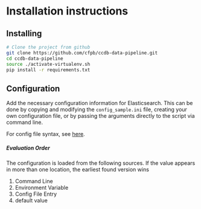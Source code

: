 # Installation instructions

## Installing

```bash
# Clone the project from github
git clone https://github.com/cfpb/ccdb-data-pipeline.git
cd ccdb-data-pipeline
source ./activate-virtualenv.sh
pip install -r requirements.txt
```

## Configuration
Add the necessary configuration information for Elasticsearch. This can be done by copying and modifying the `config_sample.ini` file, creating your own configuration file, or by passing the arguments directly to the script via command line.

For config file syntax, see [here](https://goo.gl/R74nmi).

##### Evaluation Order

The configuration is loaded from the following sources.  If the value appears in more than one location, the earliest found version wins

1. Command Line
1. Environment Variable
1. Config File Entry
1. default value

